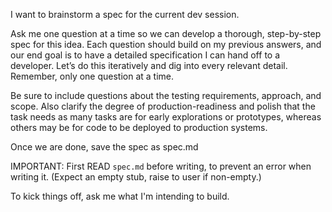 I want to brainstorm a spec for the current dev session.

Ask me one question at a time so we can develop a thorough, step-by-step spec for this idea. Each question should build on my previous answers, and our end goal is to have a detailed specification I can hand off to a developer. Let’s do this iteratively and dig into every relevant detail. Remember, only one question at a time.

Be sure to include questions about the testing requirements, approach, and scope. Also clarify the degree of production-readiness and polish that the task needs as many tasks are for early explorations or prototypes, whereas others may be for code to be deployed to production systems.

Once we are done, save the spec as spec.md

IMPORTANT: First READ `spec.md` before writing, to prevent an error when writing it. (Expect an empty stub, raise to user if non-empty.)

To kick things off, ask me what I'm intending to build.
